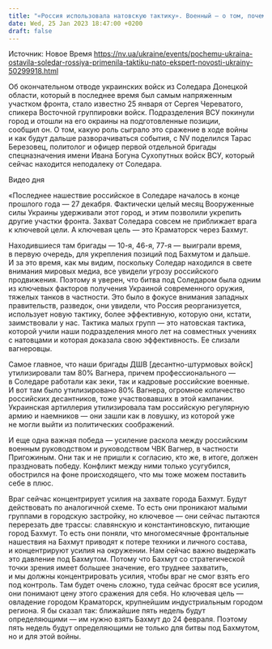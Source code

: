 ```yaml
---
title: "«Россия использовала натовскую тактику». Военный — о том, почему ВСУ вышли из Соледара, чего достиг враг и какие у него планы на 24 февраля"
date: Wed, 25 Jan 2023 18:47:00 +0200
draft: false
---
```

Источник: Новое Время https://nv.ua/ukraine/events/pochemu-ukraina-ostavila-soledar-rossiya-primenila-taktiku-nato-ekspert-novosti-ukrainy-50299918.html


Об окончательном отводе украинских войск из Соледара Донецкой области, который в последнее время был самым напряженным участком фронта, стало известно 25 января от Сергея Череватого, спикера Восточной группировки войск. Подразделения ВСУ покинули город и отошли на его окраины на подготовленные позиции, сообщил он. О том, какую роль сыграло это сражение в ходе войны и как будут дальше разворачиваться события, с NV поделился Тарас Березовец, политолог и офицер первой отдельной бригады спецназначения имени Ивана Богуна Сухопутных войск ВСУ, который сейчас находится неподалеку от Соледара.

  Видео дня   

«Последнее нашествие российское в Соледаре началось в конце прошлого года — 27 декабря. Фактически целый месяц Вооруженные силы Украины удерживали этот город, и этим позволили укрепить другие участки фронта. Захват Соледара совсем не приближает врага к ключевой цели. А ключевая цель — это Краматорск через Бахмут.

Находившиеся там бригады — 10-я, 46-я, 77-я — выиграли время, в первую очередь, для укрепления позиций под Бахмутом и дальше. И за это время, как мы видим, поскольку Соледар находился в свете внимания мировых медиа, все увидели угрозу российского продвижения. Поэтому я уверен, что битва под Соледаром была одним из ключевых факторов получения Украиной современного оружия, тяжелых танков в частности. Это было в фокусе внимания западных правительств, разведок, они увидели, что Россия реорганизуется, использует новую тактику, более эффективную, которую они, кстати, заимствовали у нас. Тактика малых групп — это натовская тактика, которой учили наши подразделения много лет на совместных учениях с натовцами и которая доказала свою эффективность. Ее слизали вагнеровцы.

Самое главное, что наши бригады ДШВ [десантно-штурмовых войск] утилизировали там 80% Вагнера, причем профессионального — в Соледаре работали как зеки, так и кадровые российские военные. И вот там было утилизировано 80% Вагнера, огромное количество российских десантников, тоже участвовавших в этой кампании. Украинская артиллерия утилизировала там российскую регулярную армию и наемников — они зашли как в ловушку, из которой уже не могли выйти из политических соображений.

И еще одна важная победа — усиление раскола между российским военным руководством и руководством ЧВК Вагнер, в частности Пригожиным. Они так и не пришли к согласию, кто же, в итоге, должен праздновать победу. Конфликт между ними только усугубился, обострился на фоне происходящего, что мы тоже можем поставить себе в плюс.

Враг сейчас концентрирует усилия на захвате города Бахмут. Будут действовать по аналогичной схеме. То есть они проникают малыми группами в городскую застройку, но ключевое — они сейчас пытаются перерезать две трассы: славянскую и константиновскую, питающие город Бахмут. То есть они поняли, что многомесячные фронтальные нашествия на Бахмут приводят к потере техники и личного состава, и концентрируют усилия на окружении. Нам сейчас важно выдержать это давление под Бахмутом. Потому что Бахмут со стратегической точки зрения имеет большее значение, его труднее захватить, и мы должны концентрировать усилия, чтобы враг не смог взять его под контроль. Там будет очень сложно, туда сейчас бросят все усилия, они понимают цену этого сражения для себя. Но ключевая цель — овладение городом Краматорск, крупнейшим индустриальным городом региона. Я бы сказал так: ближайшие пять недель будут определяющими — им нужно взять Бахмут до 24 февраля. Поэтому пять недель будут определяющими не только для битвы под Бахмутом, но и для этой войны.
